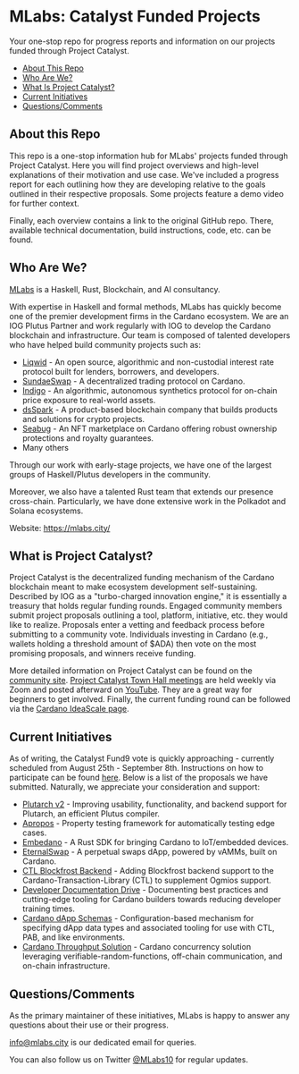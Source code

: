 # MLabs: Catalyst Funded Projects
Your one-stop repo for progress reports and information on our projects funded through Project Catalyst.

- [About This Repo](#about-this-repo)
- [Who Are We?](#who-are-we)
- [What Is Project Catalyst?](#what-is-project-catalyst)
- [Current Initiatives](#current-initiatives)
- [Questions/Comments](#questionscomments)

## About this Repo
This repo is a one-stop information hub for MLabs' projects funded through Project Catalyst. Here you will find project overviews and high-level explanations of their motivation and use case. We've included a progress report for each outlining how they are developing relative to the goals outlined in their respective proposals. Some projects feature a demo video for further context.

Finally, each overview contains a link to the original GitHub repo. There, available technical documentation, build instructions, code, etc. can be found.

## Who Are We?
[MLabs](https://mlabs.city) is a Haskell, Rust, Blockchain, and AI consultancy.

With expertise in Haskell and formal methods, MLabs has quickly become one of the premier development firms in the Cardano ecosystem. We are an IOG Plutus Partner and work regularly with IOG to develop the Cardano blockchain and infrastructure. Our team is composed of talented developers who have helped build community projects such as:

- [Liqwid](https://www.liqwid.finance/) - An open source, algorithmic and non-custodial interest rate protocol built for lenders, borrowers, and developers.
- [SundaeSwap](https://sundaeswap.finance/) - A decentralized trading protocol on Cardano.
- [Indigo](https://indigoprotocol.io/) - An algorithmic, autonomous synthetics protocol for on-chain price exposure to real-world assets.
- [dsSpark](https://www.dcspark.io/) - A product-based blockchain company that builds products and solutions for crypto projects.
- [Seabug](https://seabug.io/) - An NFT marketplace on Cardano offering robust ownership protections and royalty guarantees.
- Many others

Through our work with early-stage projects, we have one of the largest groups of Haskell/Plutus developers in the community. 

Moreover, we also have a talented Rust team that extends our presence cross-chain. Particularly, we have done extensive work in the Polkadot and Solana ecosystems.


Website: https://mlabs.city/

## What is Project Catalyst?
Project Catalyst is the decentralized funding mechanism of the Cardano blockchain meant to make ecosystem development self-sustaining. Described by IOG as a "turbo-charged innovation engine," it is essentially a treasury that holds regular funding rounds. Engaged community members submit project proposals outlining a tool, platform, initiative, etc. they would like to realize. Proposals enter a vetting and feedback process before submitting to a community vote. Individuals investing in Cardano (e.g., wallets holding a threshold amount of $ADA) then vote on the most promising proposals, and winners receive funding.

More detailed information on Project Catalyst can be found on the [community site](https://projectcatalyst.org/). [Project Catalyst Town Hall meetings](https://zoom.us/meeting/register/tJEtduyupzMvHNUczCQwfFJGcXzmw2lDwkIf) are held weekly via Zoom and posted afterward on [YouTube](https://www.youtube.com/watch?v=4GMkGz333I0&list=PLnPTB0CuBOByRhpTUdALq4J89m_h7QqLk). They are a great way for beginners to get involved. Finally, the current funding round can be followed via the [Cardano IdeaScale page](https://cardano.ideascale.com/).

## Current Initiatives
As of writing, the Catalyst Fund9 vote is quickly approaching - currently scheduled from August 25th - September 8th. Instructions on how to participate can be found [here](https://iohk.zendesk.com/hc/en-us/articles/900005679386-Catalyst-registration-and-voting-guide). Below is a list of the proposals we have submitted. Naturally, we appreciate your consideration and support:

- [Plutarch v2](https://cardano.ideascale.com/c/idea/414065) - Improving usability, functionality, and backend support for Plutarch, an efficient Plutus compiler. 
- [Apropos](https://cardano.ideascale.com/c/idea/414086) -  Property testing framework for automatically testing edge cases.
- [Embedano](https://cardano.ideascale.com/c/idea/414017) - A Rust SDK for bringing Cardano to IoT/embedded devices.
- [EternalSwap](https://cardano.ideascale.com/c/idea/414032) - A perpetual swaps dApp, powered by vAMMs, built on Cardano.
- [CTL Blockfrost Backend](https://cardano.ideascale.com/c/idea/420791) - Adding Blockfrost backend support to the Cardano-Transaction-Library (CTL) to supplement Ogmios support. 
- [Developer Documentation Drive](https://cardano.ideascale.com/c/idea/420778) - Documenting best practices and cutting-edge tooling for Cardano builders towards reducing developer training times.
- [Cardano dApp Schemas](https://cardano.ideascale.com/c/idea/421376) - Configuration-based mechanism for specifying dApp data types and associated tooling for use with CTL, PAB, and like environments.
- [Cardano Throughput Solution](https://cardano.ideascale.com/c/idea/422388) - Cardano concurrency solution leveraging verifiable-random-functions, off-chain communication, and on-chain infrastructure.
 

## Questions/Comments
As the primary maintainer of these initiatives, MLabs is happy to answer any questions about their use or their progress.

info@mlabs.city is our dedicated email for queries.

You can also follow us on Twitter [@MLabs10](https://twitter.com/MLabs10) for regular updates.
